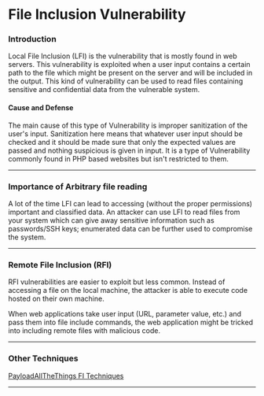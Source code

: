 # File Inclusion Vulnerability

### **Introduction**

Local File Inclusion (LFI) is the vulnerability that is mostly found in web servers. This vulnerability is exploited when a user input contains a certain path to the file which might be present on the server and will be included in the output. This kind of vulnerability can be used to read files containing sensitive and confidential data from the vulnerable system.

#### Cause and Defense

The main cause of this type of Vulnerability is improper sanitization of the user's input. Sanitization here means that whatever user input should be checked and it should be made sure that only the expected values are passed and nothing suspicious is given in input. It is a type of Vulnerability commonly found in PHP based websites but isn't restricted to them.

***

### **Importance of Arbitrary file reading**

A lot of the time LFI can lead to accessing (without the proper permissions) important and classified data. An attacker can use LFI to read files from your system which can give away sensitive information such as passwords/SSH keys; enumerated data can be further used to compromise the system.

***

### **Remote File Inclusion (RFI)**

RFI vulnerabilities are easier to exploit but less common. Instead of accessing a file on the local machine, the attacker is able to execute code hosted on their own machine.

When web applications take user input (URL, parameter value, etc.) and pass them into file include commands, the web application might be tricked into including remote files with malicious code.

***

### Other Techniques

[PayloadAllTheThings FI Techniques](https://github.com/cyberheartmi9/PayloadsAllTheThings/tree/master/File%20Inclusion%20-%20Path%20Traversal#basic-lfi-null-byte-double-encoding-and-other-tricks)

***
